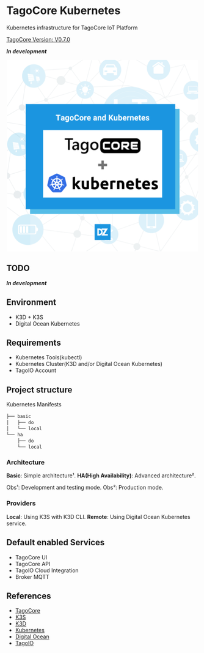 # TagoCore Kubernetes

Kubernetes infrastructure for TagoCore IoT Platform

[TagoCore Version: V0.7.0](https://hub.docker.com/r/tagoio/tagocore)

**_In development_**

<p align="center">
<img src="/.github/logo.png" width="500px" alt="TagoCore and Kubernetes"/>
</p>

## TODO

**_In development_**

## Environment

- K3D + K3S
- Digital Ocean Kubernetes

## Requirements

- Kubernetes Tools(kubectl)
- Kubernetes Cluster(K3D and/or Digital Ocean Kubernetes)
- TagoIO Account

## Project structure

Kubernetes Manifests

```
├── basic
│   ├── do
│   └── local
└── ha
    ├── do
    └── local
```

### Architecture

**Basic**: Simple architecture¹.
**HA(High Availability)**: Advanced architecture².

Obs¹: Development and testing mode.
Obs²: Production mode.

### Providers

**Local**: Using K3S with K3D CLI.
**Remote**: Using Digital Ocean Kubernetes service.

## Default enabled Services

- TagoCore UI
- TagoCore API
- TagoIO Cloud Integration
- Broker MQTT

## References

- [TagoCore](https://tagocore.com/)
- [K3S](https://k3s.io/)
- [K3D](https://k3d.io/v5.4.6/)
- [Kubernetes](https://kubernetes.io/pt-br/)
- [Digital Ocean](https://www.digitalocean.com/)
- [TagoIO](https://tago.io)
